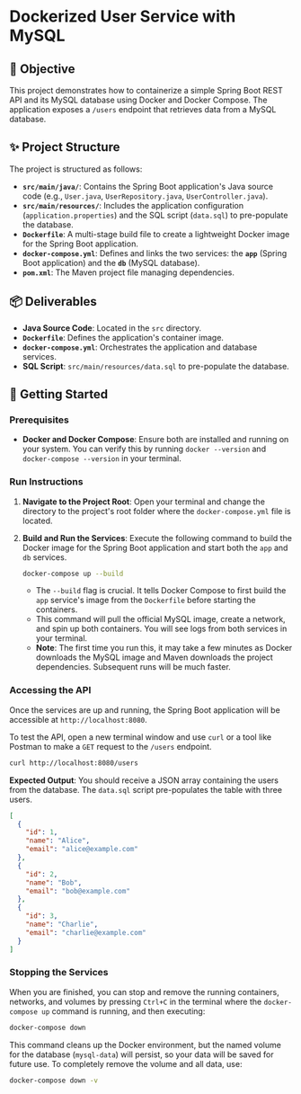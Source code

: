 
# Dockerized User Service with MySQL

## 🎯 **Objective**

This project demonstrates how to containerize a simple Spring Boot REST API and its MySQL database using Docker and Docker Compose. The application exposes a `/users` endpoint that retrieves data from a MySQL database.

## ✨ **Project Structure**

The project is structured as follows:

  - **`src/main/java/`**: Contains the Spring Boot application's Java source code (e.g., `User.java`, `UserRepository.java`, `UserController.java`).
  - **`src/main/resources/`**: Includes the application configuration (`application.properties`) and the SQL script (`data.sql`) to pre-populate the database.
  - **`Dockerfile`**: A multi-stage build file to create a lightweight Docker image for the Spring Boot application.
  - **`docker-compose.yml`**: Defines and links the two services: the **`app`** (Spring Boot application) and the **`db`** (MySQL database).
  - **`pom.xml`**: The Maven project file managing dependencies.

## 📦 **Deliverables**

  - **Java Source Code**: Located in the `src` directory.
  - **`Dockerfile`**: Defines the application's container image.
  - **`docker-compose.yml`**: Orchestrates the application and database services.
  - **SQL Script**: `src/main/resources/data.sql` to pre-populate the database.

## 🚀 **Getting Started**

### **Prerequisites**

  - **Docker and Docker Compose**: Ensure both are installed and running on your system. You can verify this by running `docker --version` and `docker-compose --version` in your terminal.

### **Run Instructions**

1.  **Navigate to the Project Root**: Open your terminal and change the directory to the project's root folder where the `docker-compose.yml` file is located.

2.  **Build and Run the Services**: Execute the following command to build the Docker image for the Spring Boot application and start both the `app` and `db` services.

    ```bash
    docker-compose up --build
    ```

      - The `--build` flag is crucial. It tells Docker Compose to first build the `app` service's image from the `Dockerfile` before starting the containers.
      - This command will pull the official MySQL image, create a network, and spin up both containers. You will see logs from both services in your terminal.
      - **Note**: The first time you run this, it may take a few minutes as Docker downloads the MySQL image and Maven downloads the project dependencies. Subsequent runs will be much faster.

### **Accessing the API**

Once the services are up and running, the Spring Boot application will be accessible at `http://localhost:8080`.

To test the API, open a new terminal window and use `curl` or a tool like Postman to make a `GET` request to the `/users` endpoint.

```bash
curl http://localhost:8080/users
```

**Expected Output**:
You should receive a JSON array containing the users from the database. The `data.sql` script pre-populates the table with three users.

```json
[
  {
    "id": 1,
    "name": "Alice",
    "email": "alice@example.com"
  },
  {
    "id": 2,
    "name": "Bob",
    "email": "bob@example.com"
  },
  {
    "id": 3,
    "name": "Charlie",
    "email": "charlie@example.com"
  }
]
```

### **Stopping the Services**

When you are finished, you can stop and remove the running containers, networks, and volumes by pressing `Ctrl+C` in the terminal where the `docker-compose up` command is running, and then executing:

```bash
docker-compose down
```

This command cleans up the Docker environment, but the named volume for the database (`mysql-data`) will persist, so your data will be saved for future use. To completely remove the volume and all data, use:

```bash
docker-compose down -v
```